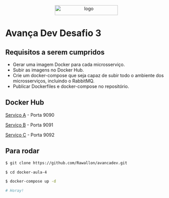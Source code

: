 <p align="center">
  <img width="196" height="31" alt="logo" src="https://maratona-static.s3-sa-east-1.amazonaws.com/maratona-static/static/site/img/fullcycle_avancadev.png">
</p>

# Avança Dev Desafio 3
## Requisitos a serem cumpridos
 - Gerar uma imagem Docker para cada microsserviço.
 - Subir as imagens no Docker Hub.
 - Crie um docker-compose que seja capaz de subir todo o ambiente dos microsserviços, incluindo o RabbitMQ.
 - Publicar Dockerfiles e docker-compose no repositório.

## Docker Hub
[Serviço A](https://hub.docker.com/repository/docker/rawallon/microsservicos-avancadev-a) - Porta 9090

[Serviço B](https://hub.docker.com/repository/docker/rawallon/microsservicos-avancadev-b) - Porta 9091

[Serviço C](https://hub.docker.com/repository/docker/rawallon/microsservicos-avancadev-c) - Porta 9092

## Para rodar

 ```bash
$ git clone https://github.com/Rawallon/avancadev.git

$ cd docker-aula-4

$ docker-compose up -d

# Horay!
```